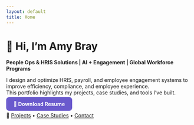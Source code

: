 ```yaml
---
layout: default
title: Home
---
```


# 👋 Hi, I’m Amy Bray  
**People Ops & HRIS Solutions | AI + Engagement | Global Workforce Programs**

I design and optimize HRIS, payroll, and employee engagement systems to improve efficiency, compliance, and employee experience.  
This portfolio highlights my projects, case studies, and tools I’ve built.  

<a href="AmyBray_Resume.pdf" style="background:#6a5acd; color:white; padding:10px 20px; border-radius:8px; text-decoration:none; font-weight:bold;">
📄 Download Resume
</a>

🔗 [Projects](projects.md) • [Case Studies](case-studies.md) • [Contact](contact.md)

